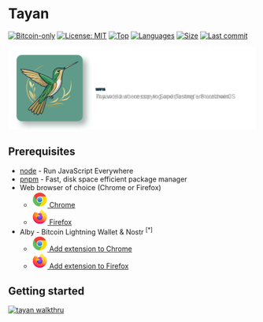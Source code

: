 # Tayan

[![Bitcoin-only](https://img.shields.io/badge/bitcoin-only-FF9900?logo=bitcoin)](https://twentyone.world)
[![License: MIT](https://img.shields.io/badge/License-MIT-yellow.svg)](https://github.com/krutt/tayan/blob/master/LICENSE)
[![Top](https://img.shields.io/github/languages/top/krutt/tayan)](https://github.com/krutt/tayan)
[![Languages](https://img.shields.io/github/languages/count/krutt/tayan)](https://github.com/krutt/tayan)
[![Size](https://img.shields.io/github/repo-size/krutt/tayan)](https://github.com/krutt/tayan)
[![Last commit](https://img.shields.io/github/last-commit/krutt/tayan/master)](https://github.com/krutt/tayan)

[![tayan banner](static/tayan-banner.svg)](https://github.com/krutt/tayan/blob/master/static/tayan-banner.svg)

## Prerequisites

* [node](https://nodejs.org) - Run JavaScript Everywhere
* [pnpm](https://pnpm.io) - Fast, disk space efficient package manager
* Web browser of choice (Chrome or Firefox)
  * [![Chrome Logo](static/chrome.svg) Chrome](https://www.google.com/chrome)
  * [![Firefox Logo](static/firefox.svg) Firefox](https://www.mozilla.org/en-US/firefox/new)
* Alby - Bitcoin Lightning Wallet & Nostr <sup>[*]</sup> 
  * [![Chrome Logo](static/chrome.svg) Add extension to Chrome](https://chromewebstore.google.com/detail/alby-bitcoin-wallet-for-l/iokeahhehimjnekafflcihljlcjccdbe)
  * [![Firefox Logo](static/firefox.svg) Add extension to Firefox](https://addons.mozilla.org/en-US/firefox/addon/alby)

## Getting started

[![tayan walkthru](static/tayan.gif)](https://github.com/krutt/tayan/blob/master/static/tayan.gif)

